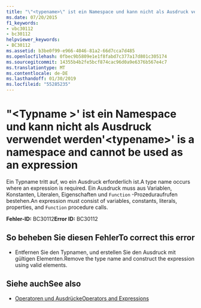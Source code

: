 ```yaml
---
title: "\"<typename>\" ist ein Namespace und kann nicht als Ausdruck verwendet werden"
ms.date: 07/20/2015
f1_keywords:
- vbc30112
- bc30112
helpviewer_keywords:
- BC30112
ms.assetid: b3be0f99-e966-4046-81a2-66d7cca7d485
ms.openlocfilehash: 0fbec9b5809e1e1f8fabd7c377a17d801c305174
ms.sourcegitcommit: 14355b4b2fe5bcf874cac96d0a9e6376b567e4c7
ms.translationtype: MT
ms.contentlocale: de-DE
ms.lasthandoff: 01/30/2019
ms.locfileid: "55285235"
---
```

# <a name="typename-is-a-namespace-and-cannot-be-used-as-an-expression"></a><span data-ttu-id="f4425-102">"\<Typname >' ist ein Namespace und kann nicht als Ausdruck verwendet werden</span><span class="sxs-lookup"><span data-stu-id="f4425-102">'\<typename>' is a namespace and cannot be used as an expression</span></span>
<span data-ttu-id="f4425-103">Ein Typname tritt auf, wo ein Ausdruck erforderlich ist.</span><span class="sxs-lookup"><span data-stu-id="f4425-103">A type name occurs where an expression is required.</span></span> <span data-ttu-id="f4425-104">Ein Ausdruck muss aus Variablen, Konstanten, Literalen, Eigenschaften und `Function` -Prozeduraufrufen bestehen.</span><span class="sxs-lookup"><span data-stu-id="f4425-104">An expression must consist of variables, constants, literals, properties, and `Function` procedure calls.</span></span>  
  
 <span data-ttu-id="f4425-105">**Fehler-ID:** BC30112</span><span class="sxs-lookup"><span data-stu-id="f4425-105">**Error ID:** BC30112</span></span>  
  
## <a name="to-correct-this-error"></a><span data-ttu-id="f4425-106">So beheben Sie diesen Fehler</span><span class="sxs-lookup"><span data-stu-id="f4425-106">To correct this error</span></span>  
  
-   <span data-ttu-id="f4425-107">Entfernen Sie den Typnamen, und erstellen Sie den Ausdruck mit gültigen Elementen.</span><span class="sxs-lookup"><span data-stu-id="f4425-107">Remove the type name and construct the expression using valid elements.</span></span>  
  
## <a name="see-also"></a><span data-ttu-id="f4425-108">Siehe auch</span><span class="sxs-lookup"><span data-stu-id="f4425-108">See also</span></span>
- [<span data-ttu-id="f4425-109">Operatoren und Ausdrücke</span><span class="sxs-lookup"><span data-stu-id="f4425-109">Operators and Expressions</span></span>](../../visual-basic/programming-guide/language-features/operators-and-expressions/index.md)
